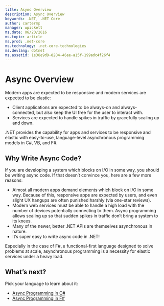 ```yaml
---
title: Async Overview
description: Async Overview
keywords: .NET, .NET Core
author: cartermp
manager: wpickett
ms.date: 06/20/2016
ms.topic: article
ms.prod: .net-core
ms.technology: .net-core-technologies
ms.devlang: dotnet
ms.assetid: 1e38e9d9-8284-46ee-a15f-199adc4f26f4
---
```


# Async Overview

Modern apps are expected to be responsive and modern services are expected to be elastic:

*   Client applications are expected to be always-on and always-connected, but also keep the UI free for the user to interact with.
*   Services are expected to handle spikes in traffic by gracefully scaling up and down.

.NET provides the capability for apps and services to be responsive and elastic with easy-to-use, language-level asynchronous programming models in C#, VB, and F#.

## Why Write Async Code?

If you are developing a system which blocks on I/O in some way, you should be writing async code. If that doesn’t convince you, here are a few more reasons:

*   Almost all modern apps demand elements which block on I/O in some way. Because of this, responsive apps are expected by users, and even slight UX hangups are often punished harshly (via one-star reviews).
*   Modern web services must be able to handle a high load with the number of devices potentially connecting to them. Async programming allows scaling up so that sudden spikes in traffic don’t bring a system to its knees.
*   Many of the newer, better .NET APIs are themselves asynchronous in nature.
*   It’s super easy to write async code in .NET!

Especially in the case of F#, a functional-first language designed to solve problems at scale, asynchronous programming is a necessity for elastic services under a heavy load.

## What’s next?

Pick your language to learn about it:

*   [Async Programming in C#](../languages/csharp/async.md)
*   [Async Programming in F#](async-fsharp.md)
